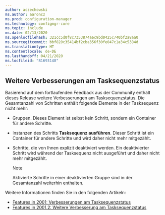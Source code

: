 ```yaml
---
author: aczechowski
ms.author: aaroncz
ms.prod: configuration-manager
ms.technology: configmgr-core
ms.topic: include
ms.date: 02/13/2020
ms.openlocfilehash: 321cc5d0f8c7353874a6c9bd0425c740bf2a8aa0
ms.sourcegitcommit: bbf820c35414bf2cba356f30fe047c1a34c5384d
ms.translationtype: HT
ms.contentlocale: de-DE
ms.lasthandoff: 04/21/2020
ms.locfileid: "81693148"
---
```

## <a name="additional-improvements-to-task-sequence-progress"></a><a name="bkmk_tsprogress"></a> Weitere Verbesserungen am Tasksequenzstatus

<!--5932692-->

Basierend auf dem fortlaufenden Feedback aus der Community enthält dieses Release weitere Verbesserungen am Tasksequenzstatus. Die Gesamtanzahl von Schritten enthält folgende Elemente in der Tasksequenz nicht mehr:

- Gruppen. Dieses Element ist selbst kein Schritt, sondern ein Container für andere Schritte.

- Instanzen des Schritts **Tasksequenz ausführen**. Dieser Schritt ist ein Container für andere Schritte und wird daher nicht mehr mitgezählt.

- Schritte, die von Ihnen explizit deaktiviert werden. Ein deaktivierter Schritt wird während der Tasksequenz nicht ausgeführt und daher nicht mehr mitgezählt.

    > [!NOTE]
    > Aktivierte Schritte in einer deaktivierten Gruppe sind in der Gesamtanzahl weiterhin enthalten.

Weitere Informationen finden Sie in den folgenden Artikeln:

- [Features in 2001: Verbesserungen am Tasksequenzstatus](../../technical-preview-2001.md#bkmk_tsprogress)
- [Features in 2001.2: Weitere Verbesserung am Tasksequenzstatus](../../technical-preview-2001-2.md#bkmk_tsprogress)
